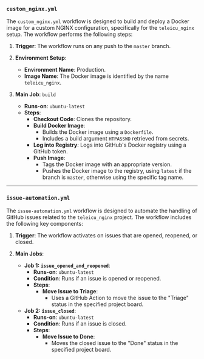 
### `custom_nginx.yml`

The `custom_nginx.yml` workflow is designed to build and deploy a Docker image for a custom NGINX configuration, specifically for the `teleicu_nginx` setup. The workflow performs the following steps:

1. **Trigger**: The workflow runs on any push to the `master` branch.

2. **Environment Setup**:
   - **Environment Name**: Production.
   - **Image Name**: The Docker image is identified by the name `teleicu_nginx`.

3. **Main Job**: `build`
   - **Runs-on**: `ubuntu-latest`
   - **Steps**:
     - **Checkout Code**: Clones the repository.
     - **Build Docker Image**:
       - Builds the Docker image using a `Dockerfile`.
       - Includes a build argument `HTPASSWD` retrieved from secrets.
     - **Log into Registry**: Logs into GitHub's Docker registry using a GitHub token.
     - **Push Image**:
       - Tags the Docker image with an appropriate version.
       - Pushes the Docker image to the registry, using `latest` if the branch is `master`, otherwise using the specific tag name.

---

### `issue-automation.yml`

The `issue-automation.yml` workflow is designed to automate the handling of GitHub issues related to the `teleicu_nginx` project. The workflow includes the following key components:

1. **Trigger**: The workflow activates on issues that are opened, reopened, or closed.

2. **Main Jobs**:
   - **Job 1: `issue_opened_and_reopened`**:
     - **Runs-on**: `ubuntu-latest`
     - **Condition**: Runs if an issue is opened or reopened.
     - **Steps**:
       - **Move Issue to Triage**:
         - Uses a GitHub Action to move the issue to the "Triage" status in the specified project board.
   - **Job 2: `issue_closed`**:
     - **Runs-on**: `ubuntu-latest`
     - **Condition**: Runs if an issue is closed.
     - **Steps**:
       - **Move Issue to Done**:
         - Moves the closed issue to the "Done" status in the specified project board.
